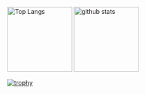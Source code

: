 <p align="left"> 
  <img alt="Top Langs" height="150px" src="https://github-readme-stats.vercel.app/api/top-langs/?username={naruto1031}&layout=compact&count_private=true&show_icons=true&theme=onedark" />
  <img alt="github stats" height="150px" src="https://github-readme-stats.vercel.app/api?username={naruto1031}&count_private=true&show_icons=true&show_icons=true&theme=onedark" />
</p>

[![trophy](https://github-profile-trophy.vercel.app/?username={naruto1031}&theme=onedark&column=7
)](https://github.com/ryo-ma/github-profile-trophy)
